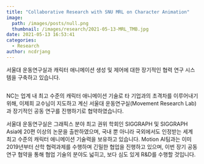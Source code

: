 ```yaml
---
title: "Collaborative Research with SNU MRL on Character Animation"
image:
  path: /images/posts/null.png
  thumbnail: /images/research/2021-05-13-MRL_TMB.jpg
date: 2021-05-13 16:53:41
categories:
  - Research
author: ncdrjang
---
```


서울대 운동연구실과 캐릭터 애니메이션 생성 및 제어에 대한 장기적인 협력 연구 시스템을 구축하고 있습니다.


<figure class="align-center">
  <a href="#"><img src="{{ '/images/posts/2021-05-13-MRL.png' | absolute_url }}" alt=""></a>
</figure>

NC는 업계 내 최고 수준의 캐릭터 애니메이션 기술로 타 기업과의 초격차를 이루어내기 위해, 이제희 교수님이 지도하고 계신 서울대 운동연구실(Movement Research Lab)과 장기적인 공동 연구를 진행하기로 협약하였습니다.


서울대 운동연구실은 그래픽스 분야 최고 권위 학회인 SIGGRAPH 및 SIGGRAPH Asia에 20편 이상의 논문을 출판하였으며, 국내 뿐 아니라 국외에서도 인정받는 세계 최고 수준의 캐릭터 애니메이션 기술력을 보유하고 있습니다. Motion AI팀과는 이미 2019년부터 산학 협력과제를 수행하며 긴밀한 협업을 진행하고 있으며, 이번 장기 공동 연구 협약을 통해 협업 기술의 분야도 넓히고, 보다 심도 있게 R&D를 수행할 것입니다.